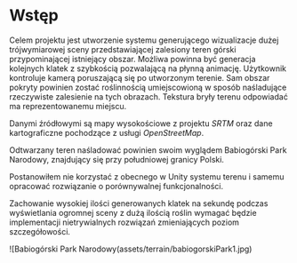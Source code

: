 # Wstęp

Celem projektu jest utworzenie systemu generującego wizualizacje dużej trójwymiarowej sceny przedstawiającej zalesiony teren górski przypominającej istniejący obszar. Możliwa powinna być generacja kolejnych klatek z szybkością pozwalającą na płynną animację. Użytkownik kontroluje kamerą poruszającą się po utworzonym terenie. Sam obszar pokryty powinien zostać roślinnością umiejscowioną w sposób naśladujące rzeczywiste zalesienie na tych obrazach. Tekstura bryły terenu odpowiadać ma reprezentowanemu miejscu.

Danymi źródłowymi są mapy wysokościowe z projektu *SRTM* oraz dane kartograficzne pochodzące z usługi *OpenStreetMap*.

Odtwarzany teren naśladować powinien swoim wyglądem Babiogórski Park Narodowy, znajdujący się przy południowej granicy Polski.

Postanowiłem nie korzystać z obecnego w Unity systemu terenu i samemu opracować rozwiązanie o porównywalnej funkcjonalności.

Zachowanie wysokiej ilości generowanych klatek na sekundę podczas wyświetlania ogromnej sceny z dużą ilością roślin wymagać będzie implementacji nietrywialnych rozwiązań zmieniających poziom szczegółowości.

![Babiogórski Park Narodowy(assets/terrain/babiogorskiPark1.jpg)
